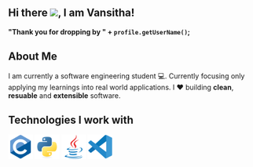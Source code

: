 
## Hi there <img src="https://raw.githubusercontent.com/MartinHeinz/MartinHeinz/master/wave.gif" width="30px">, I am Vansitha! 

**"Thank you for dropping by " + `profile.getUserName()`;**

## About Me

I am currently a software engineering student 💻. 
Currently focusing only applying my learnings into real world applications.
I ❤ building **clean**, **resuable** and **extensible** software.

## Technologies I work with

<img src="https://github.com/devicons/devicon/blob/master/icons/c/c-original.svg" width="50px"> <img src="https://github.com/devicons/devicon/blob/master/icons/python/python-original.svg" width="50px"> <img src="https://github.com/devicons/devicon/blob/master/icons/java/java-original.svg" width="50px"> <img src="https://github.com/devicons/devicon/blob/master/icons/vscode/vscode-original.svg" width="50px">
